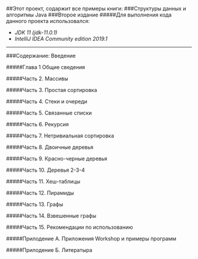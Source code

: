 ##Этот проект, содаржит все примеры книги:
###Структуры данных и алгоритмы Java
###Второе издание
#####Для выполнения кода данного проекта использовался:
- *JDK 11 (jdk-11.0.1)*
- *IntelliJ IDEA Community edition 2019.1*
___
###Содержание:
Введение

#####Глава 1 Общие сведения

#####Часть 2. Массивы

#####Часть 3. Простая сортировка

#####Часть 4. Стеки и очереди

#####Часть 5. Связанные списки

#####Часть 6. Рекурсия

#####Часть 7. Нетривиальная сортировка

#####Часть 8. Двоичные деревья

#####Часть 9. Красно-черные деревья

#####Часть 10. Деревья 2-3-4

#####Часть 11. Хеш-таблицы

#####Часть 12. Пирамиды

#####Часть 13. Графы

#####Часть 14. Взвешенные графы

#####Часть 15. Рекомендации по использованию

#####Прилодение А. Приложения Workshop и примеры программ

#####Прилодение Б. Литератыра